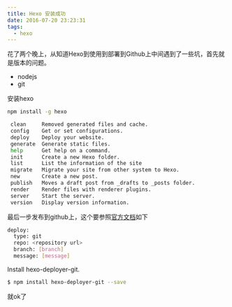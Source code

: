 ```yaml
---
title: Hexo 安装成功
date: 2016-07-20 23:23:31
tags:
  - hexo
---
```


花了两个晚上，从知道Hexo到使用到部署到Github上中间遇到了一些坑，首先就是版本的问题。
<!-- more -->
+ nodejs
+ git

安装hexo

```bash
npm install -g hexo
```
```bash
 clean     Removed generated files and cache.
 config    Get or set configurations.
 deploy    Deploy your website.
 generate  Generate static files.
 help      Get help on a command.
 init      Create a new Hexo folder.
 list      List the information of the site
 migrate   Migrate your site from other system to Hexo.
 new       Create a new post.
 publish   Moves a draft post from _drafts to _posts folder.
 render    Render files with renderer plugins.
 server    Start the server.
 version   Display version information.
```

最后一步发布到github上，这个要参照[官方文档](https://hexo.io/docs/deployment.html)如下
```bash
deploy:
  type: git
  repo: <repository url>
  branch: [branch]
  message: [message]
```

Install hexo-deployer-git.

```bash
$ npm install hexo-deployer-git --save
```

就ok了
